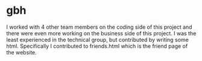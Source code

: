 # gbh
I worked with 4 other team members on the coding side of this project and there were even more working on the business side of this project. I was the least experienced in the technical group, but contributed by writing some html. Specifically I contributed to friends.html which is the friend page of the website.

